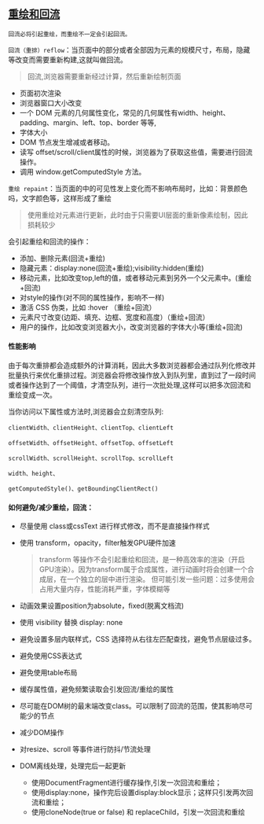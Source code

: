 ## <a name="重绘和回流">[重绘和回流](https://github.com/chenjigeng/blog/issues/4)</a>
`回流必将引起重绘，而重绘不一定会引起回流。`

`回流（重排）reflow`：当页面中的部分或者全部因为元素的规模尺寸，布局，隐藏等改变而需要重新构建,这就叫做回流。
  >回流,浏览器需要重新经过计算，然后重新绘制页面
* 页面初次渲染
* 浏览器窗口大小改变
* 一个 DOM 元素的几何属性变化，常见的几何属性有width、height、padding、margin、left、top、border 等等,
* 字体大小
* DOM 节点发生增减或者移动。
* 读写 offset/scroll/client属性的时候，浏览器为了获取这些值，需要进行回流操作。
* 调用 window.getComputedStyle 方法。

`重绘 repaint`：当页面的中的可见性发上变化而不影响布局时，比如：背景颜色吗，文字颜色等，这样形成了重绘
  >使用重绘对元素进行更新，此时由于只需要UI层面的重新像素绘制，因此 损耗较少

会引起重绘和回流的操作：
* 添加、删除元素(回流+重绘)
* 隐藏元素：display:none(回流+重绘);visibility:hidden(重绘)
* 移动元素，比如改变top,left的值，或者移动元素到另外一个父元素中。(重绘+回流)
* 对style的操作(对不同的属性操作，影响不一样)
* 激活 CSS 伪类，比如 :hover （重绘+回流）
* 元素尺寸改变(边距、填充、边框、宽度和高度）（重绘+回流）
* 用户的操作，比如改变浏览器大小，改变浏览器的字体大小等(重绘+回流)


#### 性能影响
由于每次重排都会造成额外的计算消耗，因此大多数浏览器都会通过队列化修改并批量执行来优化重排过程。浏览器会将修改操作放入到队列里，直到过了一段时间或者操作达到了一个阈值，才清空队列，进行一次批处理,这样可以把多次回流和重绘变成一次。

当你访问以下属性或方法时,浏览器会立刻清空队列:
>

    clientWidth、clientHeight、clientTop、clientLeft

    offsetWidth、offsetHeight、offsetTop、offsetLeft

    scrollWidth、scrollHeight、scrollTop、scrollLeft

    width、height、

    getComputedStyle()、getBoundingClientRect()


#### 如何避免/减少重绘，回流：
* 尽量使用 class或cssText 进行样式修改，而不是直接操作样式
* 使用 transform，opacity，filter触发GPU硬件加速
  >transform 等操作不会引起重绘和回流，是一种高效率的渲染（开启GPU渲染）。因为transform属于合成属性，进行动画时将会创建一个合成层，在一个独立的层中进行渲染。
  >但可能引发一些问题：过多使用会占用大量内存，性能消耗严重，字体模糊等

* 动画效果设置position为absolute，fixed(脱离文档流)
* 使用 visibility 替换 display: none 
* 避免设置多层内联样式，CSS 选择符从右往左匹配查找，避免节点层级过多。
* 避免使用CSS表达式
* 避免使用table布局
* 缓存属性值，避免频繁读取会引发回流/重绘的属性
* 尽可能在DOM树的最末端改变class。可以限制了回流的范围，使其影响尽可能少的节点
* 减少DOM操作
* 对resize、scroll 等事件进行防抖/节流处理
* DOM离线处理，处理完后一起更新
  - 使用DocumentFragment进行缓存操作,引发一次回流和重绘；
  - 使用display:none，操作完后设置display:block显示；这样只引发两次回流和重绘；
  - 使用cloneNode(true or false) 和 replaceChild，引发一次回流和重绘
